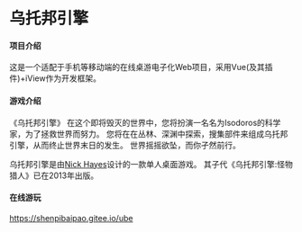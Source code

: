 # 乌托邦引擎

#### 项目介绍
这是一个适配于手机等移动端的在线桌游电子化Web项目，采用Vue(及其插件)+iView作为开发框架。

#### 游戏介绍
《乌托邦引擎》
在这个即将毁灭的世界中，您将扮演一名名为Isodoros的科学家，为了拯救世界而努力。
您将在在丛林、深渊中探索，搜集部件来组成乌托邦引擎，从而终止世界末日的发生。
世界摇摇欲坠，而你孑然前行。

乌托邦引擎是由[Nick Hayes](https://www.boardgamegeek.com/boardgame/75223/utopia-engine)设计的一款单人桌面游戏。
其子代《乌托邦引擎:怪物猎人》已在2013年出版。

#### 在线游玩
https://shenpibaipao.gitee.io/ube